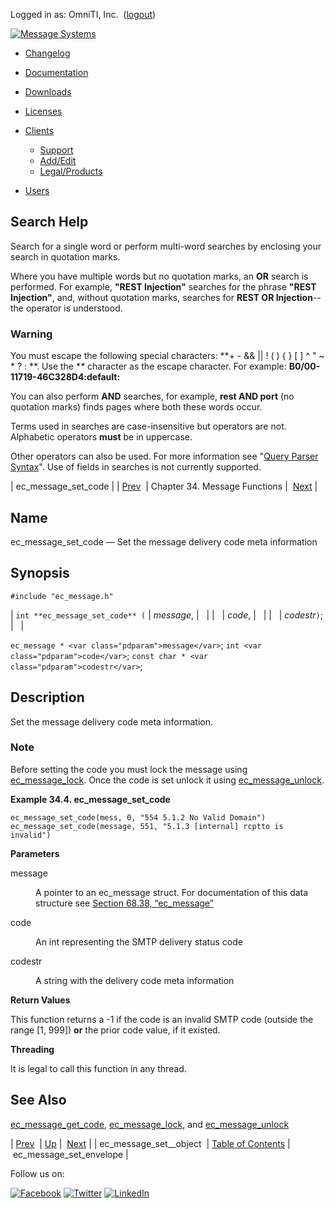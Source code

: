 Logged in as: OmniTI, Inc.  ([logout](https://support.messagesystems.com/logout.php))

[![Message Systems](https://support.messagesystems.com/images/ms-white205.png)](https://support.messagesystems.com/start.php) 

*   [Changelog](https://support.messagesystems.com/start.php?show=changelog)
*   [Documentation](https://support.messagesystems.com/docs/)
*   [Downloads](https://support.messagesystems.com/start.php)

*   [Licenses](https://support.messagesystems.com/license_summary.php)
*   <a href="">Clients</a>
    *   [Support](https://support.messagesystems.com/cs.php)
    *   [Add/Edit](https://support.messagesystems.com/edit_client.php)
    *   [Legal/Products](https://support.messagesystems.com/edit_products.php)
*   [Users](https://support.messagesystems.com/edit_customer.php)

## Search Help

Search for a single word or perform multi-word searches by enclosing your search in quotation marks.

Where you have multiple words but no quotation marks, an **OR** search is performed. For example, **"REST Injection"** searches for the phrase **"REST Injection"**, and, without quotation marks, searches for **REST OR Injection**--the operator is understood.

### Warning

You must escape the following special characters: **+ - && || ! ( ) { } [ ] ^ " ~ * ? : \**. Use the **\** character as the escape character. For example: **B0/00-11719-46C328D4\:default\:**

You can also perform **AND** searches, for example, **rest AND port** (no quotation marks) finds pages where both these words occur.

Terms used in searches are case-insensitive but operators are not. Alphabetic operators **must** be in uppercase.

Other operators can also be used. For more information see "[Query Parser Syntax](https://lucene.apache.org/core/old_versioned_docs/versions/3_0_0/queryparsersyntax.html)". Use of fields in searches is not currently supported.

| ec_message_set_code |
| [Prev](apis.ec_message_set__object.php)  | Chapter 34. Message Functions |  [Next](apis.ec_message_set_envelope.php) |

<a name="apis.ec_message_set_code"></a>
## Name

ec_message_set_code — Set the message delivery code meta information

## Synopsis

`#include "ec_message.h"`

| `int **ec_message_set_code** (` | <var class="pdparam">message</var>, |   |
|   | <var class="pdparam">code</var>, |   |
|   | <var class="pdparam">codestr</var>`)`; |   |

`ec_message * <var class="pdparam">message</var>`;
`int <var class="pdparam">code</var>`;
`const char * <var class="pdparam">codestr</var>`;<a name="idp29536448"></a>
## Description

Set the message delivery code meta information.

### Note

Before setting the code you must lock the message using [ec_message_lock](apis.ec_message_lock.php "ec_message_lock"). Once the code is set unlock it using [ec_message_unlock](apis.ec_message_unlock.php "ec_message_unlock").

<a name="idp29539792"></a>

**Example 34.4. ec_message_set_code**

```
ec_message_set_code(mess, 0, "554 5.1.2 No Valid Domain")
ec_message_set_code(message, 551, "5.1.3 [internal] rcptto is invalid")
```

**Parameters**

<dl class="variablelist">

<dt>message</dt>

<dd>

A pointer to an ec_message struct. For documentation of this data structure see [Section 68.38, “ec_message”](structs.ec_message.php "68.38. ec_message")

</dd>

<dt>code</dt>

<dd>

An int representing the SMTP delivery status code

</dd>

<dt>codestr</dt>

<dd>

A string with the delivery code meta information

</dd>

</dl>

**Return Values**

This function returns a -1 if the code is an invalid SMTP code (outside the range [1, 999]) **or** the prior code value, if it existed.

**Threading**

It is legal to call this function in any thread.

<a name="idp29551472"></a>
## See Also

[ec_message_get_code](apis.ec_message_get_code.php "ec_message_get_code"), [ec_message_lock](apis.ec_message_lock.php "ec_message_lock"), and [ec_message_unlock](apis.ec_message_unlock.php "ec_message_unlock")

| [Prev](apis.ec_message_set__object.php)  | [Up](ec_message.php) |  [Next](apis.ec_message_set_envelope.php) |
| ec_message_set__object  | [Table of Contents](index.php) |  ec_message_set_envelope |

Follow us on:

[![Facebook](https://support.messagesystems.com/images/icon-facebook.png)](http://www.facebook.com/messagesystems) [![Twitter](https://support.messagesystems.com/images/icon-twitter.png)](http://twitter.com/#!/MessageSystems) [![LinkedIn](https://support.messagesystems.com/images/icon-linkedin.png)](http://www.linkedin.com/company/message-systems)